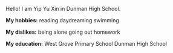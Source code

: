 Hello! I am Yip Yu Xin in Dunman High School.

**My hobbies:**
    reading
    daydreaming
   swimming

**My dislikes:**
   being alone
    going out
    homework

**My education:**
    West Grove Primary School
    Dunman High School
